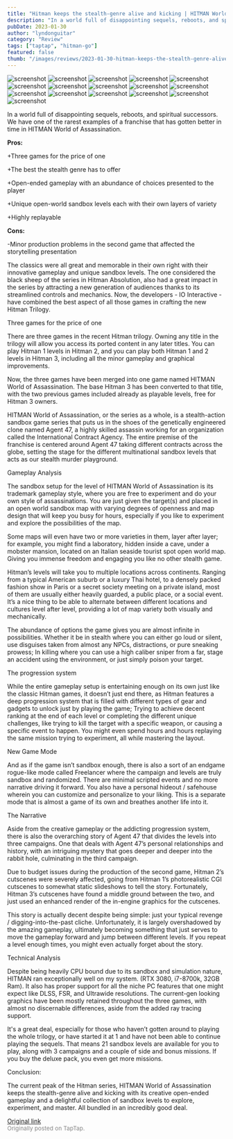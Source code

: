 ```yaml
---
title: "Hitman keeps the stealth-genre alive and kicking | HITMAN World of Assassination - Full Review"
description: "In a world full of disappointing sequels, reboots, and spiritual successors. We have one of the rarest examples of a franchise that has gotten better in time in HITMAN World of Assassination."
pubDate: 2023-01-30
author: "lyndonguitar"
category: "Review"
tags: ["taptap", "hitman-go"]
featured: false
thumb: "/images/reviews/2023-01-30-hitman-keeps-the-stealth-genre-alive-and-kicking--hitman-world-of-assassination---full-re-0.avif"
---
```


<div class="gallery">
  <img src="/images/reviews/2023-01-30-hitman-keeps-the-stealth-genre-alive-and-kicking--hitman-world-of-assassination---full-re-0.avif" alt="screenshot" />
  <img src="/images/reviews/2023-01-30-hitman-keeps-the-stealth-genre-alive-and-kicking--hitman-world-of-assassination---full-re-1.avif" alt="screenshot" />
  <img src="/images/reviews/2023-01-30-hitman-keeps-the-stealth-genre-alive-and-kicking--hitman-world-of-assassination---full-re-2.avif" alt="screenshot" />
  <img src="/images/reviews/2023-01-30-hitman-keeps-the-stealth-genre-alive-and-kicking--hitman-world-of-assassination---full-re-3.avif" alt="screenshot" />
  <img src="/images/reviews/2023-01-30-hitman-keeps-the-stealth-genre-alive-and-kicking--hitman-world-of-assassination---full-re-4.avif" alt="screenshot" />
  <img src="/images/reviews/2023-01-30-hitman-keeps-the-stealth-genre-alive-and-kicking--hitman-world-of-assassination---full-re-5.avif" alt="screenshot" />
  <img src="/images/reviews/2023-01-30-hitman-keeps-the-stealth-genre-alive-and-kicking--hitman-world-of-assassination---full-re-6.avif" alt="screenshot" />
  <img src="/images/reviews/2023-01-30-hitman-keeps-the-stealth-genre-alive-and-kicking--hitman-world-of-assassination---full-re-7.avif" alt="screenshot" />
  <img src="/images/reviews/2023-01-30-hitman-keeps-the-stealth-genre-alive-and-kicking--hitman-world-of-assassination---full-re-8.avif" alt="screenshot" />
  <img src="/images/reviews/2023-01-30-hitman-keeps-the-stealth-genre-alive-and-kicking--hitman-world-of-assassination---full-re-9.avif" alt="screenshot" />
  <img src="/images/reviews/2023-01-30-hitman-keeps-the-stealth-genre-alive-and-kicking--hitman-world-of-assassination---full-re-10.avif" alt="screenshot" />
  <img src="/images/reviews/2023-01-30-hitman-keeps-the-stealth-genre-alive-and-kicking--hitman-world-of-assassination---full-re-11.avif" alt="screenshot" />
  <img src="/images/reviews/2023-01-30-hitman-keeps-the-stealth-genre-alive-and-kicking--hitman-world-of-assassination---full-re-12.avif" alt="screenshot" />
  <img src="/images/reviews/2023-01-30-hitman-keeps-the-stealth-genre-alive-and-kicking--hitman-world-of-assassination---full-re-13.avif" alt="screenshot" />
  <img src="/images/reviews/2023-01-30-hitman-keeps-the-stealth-genre-alive-and-kicking--hitman-world-of-assassination---full-re-14.avif" alt="screenshot" />
  <img src="/images/reviews/2023-01-30-hitman-keeps-the-stealth-genre-alive-and-kicking--hitman-world-of-assassination---full-re-15.avif" alt="screenshot" />
</div>

In a world full of disappointing sequels, reboots, and spiritual successors. We have one of the rarest examples of a franchise that has gotten better in time in HITMAN World of Assassination.


**Pros:**


+Three games for the price of one

+The best the stealth genre has to offer

+Open-ended gameplay with an abundance of choices presented to the player

+Unique open-world sandbox levels each with their own layers of variety

+Highly replayable


**Cons:**


-Minor production problems in the second game that affected the storytelling presentation

The classics were all great and memorable in their own right with their innovative gameplay and unique sandbox levels. The one considered the black sheep of the series in Hitman Absolution, also had a great impact in the series by attracting a new generation of audiences thanks to its streamlined controls and mechanics. Now, the developers - IO Interactive - have combined the best aspect of all those games in crafting the new Hitman Trilogy.

Three games for the price of one

There are three games in the recent Hitman trilogy. Owning any title in the trilogy will allow you access its ported content in any later titles. You can play Hitman 1 levels in Hitman 2, and you can play both Hitman 1 and 2 levels in Hitman 3, including all the minor gameplay and graphical improvements.

Now, the three games have been merged into one game named HITMAN World of Assassination. The base Hitman 3 has been converted to that title, with the two previous games included already as playable levels, free for Hitman 3 owners.

HITMAN World of Assassination, or the series as a whole, is a stealth-action sandbox game series that puts us in the shoes of the genetically engineered clone named Agent 47, a highly skilled assassin working for an organization called the International Contract Agency. The entire premise of the franchise is centered around Agent 47 taking different contracts across the globe, setting the stage for the different multinational sandbox levels that acts as our stealth murder playground.

Gameplay Analysis

The sandbox setup for the level of HITMAN World of Assassination is its trademark gameplay style, where you are free to experiment and do your own style of assassinations. You are just given the target(s) and placed in an open world sandbox map with varying degrees of openness and map design that will keep you busy for hours, especially if you like to experiment and explore the possibilities of the map.

Some maps will even have two or more varieties in them, layer after layer; for example, you might find a laboratory, hidden inside a cave, under a mobster mansion, located on an Italian seaside tourist spot open world map. Giving you immense freedom and engaging you like no other stealth game.

Hitman’s levels will take you to multiple locations across continents. Ranging from a typical American suburb or a luxury Thai hotel, to a densely packed fashion show in Paris or a secret society meeting on a private island, most of them are usually either heavily guarded, a public place, or a social event. It’s a nice thing to be able to alternate between different locations and cultures level after level, providing a lot of map variety both visually and mechanically.

The abundance of options the game gives you are almost infinite in possibilities. Whether it be in stealth where you can either go loud or silent, use disguises taken from almost any NPCs, distractions, or pure sneaking prowess; In killing where you can use a high caliber sniper from a far, stage an accident using the environment, or just simply poison your target.

The progression system

While the entire gameplay setup is entertaining enough on its own just like the classic Hitman games, it doesn’t just end there, as Hitman features a deep progression system that is filled with different types of gear and gadgets to unlock just by playing the game; Trying to achieve decent ranking at the end of each level or completing the different unique challenges, like trying to kill the target with a specific weapon, or causing a specific event to happen. You might even spend hours and hours replaying the same mission trying to experiment, all while mastering the layout.

New Game Mode

And as if the game isn’t sandbox enough, there is also a sort of an endgame rogue-like mode called Freelancer where the campaign and levels are truly sandbox and randomized. There are minimal scripted events and no more narrative driving it forward. You also have a personal hideout / safehouse wherein you can customize and personalize to your liking. This is a separate mode that is almost a game of its own and breathes another life into it.

The Narrative

Aside from the creative gameplay or the addicting progression system, there is also the overarching story of Agent 47 that divides the levels into three campaigns. One that deals with Agent 47’s personal relationships and history, with an intriguing mystery that goes deeper and deeper into the rabbit hole, culminating in the third campaign.

Due to budget issues during the production of the second game, Hitman 2’s cutscenes were severely affected, going from Hitman 1’s photorealistic CGI cutscenes to somewhat static slideshows to tell the story. Fortunately, Hitman 3’s cutscenes have found a middle ground between the two, and just used an enhanced render of the in-engine graphics for the cutscenes.

This story is actually decent despite being simple: just your typical revenge / digging-into-the-past cliche. Unfortunately, it is largely overshadowed by the amazing gameplay, ultimately becoming something that just serves to move the gameplay forward and jump between different levels. If you repeat a level enough times, you might even actually forget about the story.

Technical Analysis

Despite being heavily CPU bound due to its sandbox and simulation nature, HITMAN ran exceptionally well on my system. (RTX 3080, i7-8700k, 32GB Ram). It also has proper support for all the niche PC features that one might expect like DLSS, FSR, and Ultrawide resolutions. The current-gen looking graphics have been mostly retained throughout the three games, with almost no discernable differences, aside from the added ray tracing support.

It's a great deal, especially for those who haven’t gotten around to playing the whole trilogy, or have started it at 1 and have not been able to continue playing the sequels. That means 21 sandbox levels are available for you to play, along with 3 campaigns and a couple of side and bonus missions. If you buy the deluxe pack, you even get more missions.

Conclusion:

The current peak of the Hitman series, HITMAN World of Assassination keeps the stealth-genre alive and kicking with its creative open-ended gameplay and a delightful collection of sandbox levels to explore, experiment, and master. All bundled in an incredibly good deal.

[Original link](https://www.taptap.io/post/4388749)<br><span style="font-size: 0.95em; color: #888;">Originally posted on TapTap.</span>
